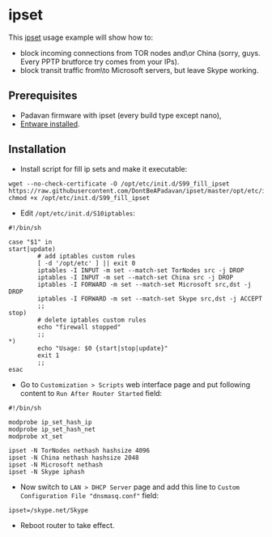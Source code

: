# ipset
This [ipset](http://ipset.netfilter.org/) usage example will show how to:
* block incoming connections from TOR nodes and\or China (sorry, guys. Every PPTP brutforce try comes from your IPs).
* block transit traffic from\to Microsoft servers, but leave Skype working.

## Prerequisites
* Padavan firmware with ipset (every build type except nano),
* [Entware installed](https://bitbucket.org/padavan/rt-n56u/wiki/EN/HowToConfigureEntware).

## Installation
* Install script for fill ip sets and make it executable:
```
wget --no-check-certificate -O /opt/etc/init.d/S99_fill_ipset https://raw.githubusercontent.com/DontBeAPadavan/ipset/master/opt/etc/init.d/S99_fill_ipset
chmod +x /opt/etc/init.d/S99_fill_ipset
```
* Edit `/opt/etc/init.d/S10iptables`:
```
#!/bin/sh

case "$1" in
start|update)
        # add iptables custom rules
        [ -d '/opt/etc' ] || exit 0
        iptables -I INPUT -m set --match-set TorNodes src -j DROP
        iptables -I INPUT -m set --match-set China src -j DROP
        iptables -I FORWARD -m set --match-set Microsoft src,dst -j DROP
        iptables -I FORWARD -m set --match-set Skype src,dst -j ACCEPT
        ;;
stop)
        # delete iptables custom rules
        echo "firewall stopped"
        ;;
*)
        echo "Usage: $0 {start|stop|update}"
        exit 1
        ;;
esac
```
* Go to `Customization > Scripts` web interface page and put following content to `Run After Router Started` field:
```
#!/bin/sh

modprobe ip_set_hash_ip
modprobe ip_set_hash_net
modprobe xt_set

ipset -N TorNodes nethash hashsize 4096
ipset -N China nethash hashsize 2048
ipset -N Microsoft nethash
ipset -N Skype iphash
```
* Now switch to `LAN > DHCP Server` page and add this line to `Custom Configuration File "dnsmasq.conf"` field:
```
ipset=/skype.net/Skype
```
* Reboot router to take effect.
